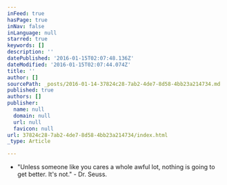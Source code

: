 ```yaml
---
inFeed: true
hasPage: true
inNav: false
inLanguage: null
starred: true
keywords: []
description: ''
datePublished: '2016-01-15T02:07:48.136Z'
dateModified: '2016-01-15T02:07:44.074Z'
title: ''
author: []
sourcePath: _posts/2016-01-14-37824c28-7ab2-4de7-8d58-4bb23a214734.md
published: true
authors: []
publisher:
  name: null
  domain: null
  url: null
  favicon: null
url: 37824c28-7ab2-4de7-8d58-4bb23a214734/index.html
_type: Article

---
```

* "Unless someone like you cares a whole awful lot, nothing is going to get better. It's not." - Dr. Seuss.